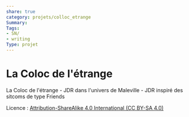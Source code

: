 ```yaml
---
share: true 
category: projets/colloc_etrange
Summary: 
Tags:
- SN/
- writing
Type: projet
---
```

# La Coloc de l'étrange

La Coloc de l'étrange - JDR dans l'univers de Maleville - JDR inspiré des sitcoms de type Friends

Licence : [Attribution-ShareAlike 4.0 International (CC BY-SA 4.0)](https://creativecommons.org/licenses/by-sa/4.0/)
